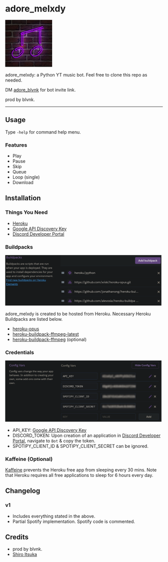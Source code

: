 # adore_melxdy

<img src="images/melxdy.png" width=150>

adore_melxdy: a Python YT music bot. Feel free to clone this repo as needed.

DM [adore_blvnk](https://twitter.com/adore_blvnk) for bot invite link.

prod by blvnk.

---

## Usage

Type `-help` for command help menu.

### Features

- Play
- Pause
- Skip
- Queue
- Loop (single)
- Download

## Installation

### Things You Need

- [Heroku](https://devcenter.heroku.com)
- [Google API Discovery Key](https://code.google.com/apis/console)
- [Discord Developer Portal](https://discord.com/developers/applications)

### Buildpacks

![heroku buildpack setting](images/heroku_buildpack_setting.png)

adore_melxdy is created to be hosted from Heroku. Necessary Heroku Buildpacks are listed below.

- [heroku-opus](https://github.com/xrisk/heroku-opus.git)
- [heroku-buildpack-ffmpeg-latest](https://github.com/jonathanong/heroku-buildpack-ffmpeg-latest.git)
- [heroku-buildpack-ffmpeg](https://github.com/alevosia/heroku-buildpack-ffmpeg.git) (optional)

### Credentials

![heroku env](images/env_heroku.png)

- API_KEY: [Google API Discovery Key](https://code.google.com/apis/console)
- DISCORD_TOKEN: Upon creation of an application in [Discord Developer Portal](https://discord.com/developers/applications), navigate to `Bot` & copy the token.
- SPOTIPY_CLIENT_ID & SPOTIPY_CLIENT_SECRET can be ignored.

### Kaffeine (Optional)

[Kaffeine](https://kaffeine.herokuapp.com/) prevents the Heroku free app from sleeping every 30 mins. Note that Heroku requires all free applications to sleep for 6 hours every day.

## Changelog

### v1

- Includes everything stated in the above.
- Partial Spotify implementation. Spotify code is commented.

## Credits

- prod by blvnk.
- [Shiro Itsuka](https://twitter.com/Shiro_Itsuka)